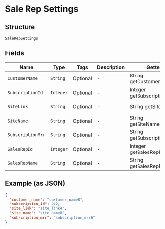 
# Sale Rep Settings

## Structure

`SaleRepSettings`

## Fields

| Name | Type | Tags | Description | Getter | Setter |
|  --- | --- | --- | --- | --- | --- |
| `CustomerName` | `String` | Optional | - | String getCustomerName() | setCustomerName(String customerName) |
| `SubscriptionId` | `Integer` | Optional | - | Integer getSubscriptionId() | setSubscriptionId(Integer subscriptionId) |
| `SiteLink` | `String` | Optional | - | String getSiteLink() | setSiteLink(String siteLink) |
| `SiteName` | `String` | Optional | - | String getSiteName() | setSiteName(String siteName) |
| `SubscriptionMrr` | `String` | Optional | - | String getSubscriptionMrr() | setSubscriptionMrr(String subscriptionMrr) |
| `SalesRepId` | `Integer` | Optional | - | Integer getSalesRepId() | setSalesRepId(Integer salesRepId) |
| `SalesRepName` | `String` | Optional | - | String getSalesRepName() | setSalesRepName(String salesRepName) |

## Example (as JSON)

```json
{
  "customer_name": "customer_name8",
  "subscription_id": 200,
  "site_link": "site_link4",
  "site_name": "site_name8",
  "subscription_mrr": "subscription_mrr6"
}
```

